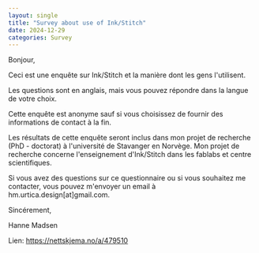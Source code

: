 ```yaml
---
layout: single
title: "Survey about use of Ink/Stitch"
date: 2024-12-29
categories: Survey
---
```

Bonjour,

Ceci est une enquête sur Ink/Stitch et la manière dont les gens l'utilisent.

Les questions sont en anglais, mais vous pouvez répondre dans la langue de  votre choix.

Cette enquête est anonyme sauf si vous choisissez de fournir des informations de contact à la fin.

Les  résultats de cette enquête seront inclus dans mon projet de recherche (PhD - doctorat) à l'université de Stavanger en Norvège. Mon projet de recherche concerne l'enseignement d'Ink/Stitch dans les fablabs et centre scientifiques.

Si  vous  avez  des  questions sur  ce questionnaire  ou si vous souhaitez me contacter, vous pouvez m'envoyer un email à  hm.urtica.design[at]gmail.com.

Sincérement,

Hanne Madsen

Lien: <https://nettskjema.no/a/479510>
